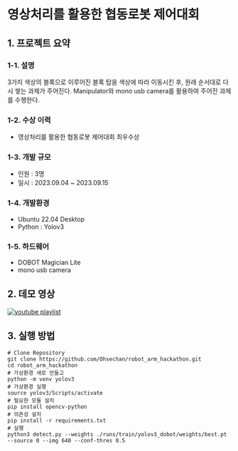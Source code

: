 # 영상처리를 활용한 협동로봇 제어대회
## 1. 프로젝트 요약
### 1-1. 설명
3가지 색상의 블록으로 이루어진 블록 탑을 색상에 따라 이동시킨 후, 원래 순서대로 다시 쌓는 과제가 주어진다. Manipulator와 mono usb camera를 활용하여 주어진 과제를 수행한다.
### 1-2. 수상 이력
- 영상처리를 활용한 협동로봇 제어대회 최우수상
### 1-3. 개발 규모
- 인원 : 3명
- 일시 : 2023.09.04 ~ 2023.09.15
### 1-4. 개발환경
- Ubuntu 22.04 Desktop
- Python : Yolov3
### 1-5. 하드웨어
- DOBOT Magician Lite
- mono usb camera

## 2. 데모 영상
[![youtube playlist](http://img.youtube.com/vi/XaDWIcv2s80/0.jpg)](https://www.youtube.com/playlist?list=PLx5EbqT-6Y09HxXUWvCjNI92XtDfAoq-j)

## 3. 실행 방법
<pre><code># Clone Repository
git clone https://github.com/Ohsechan/robot_arm_hackathon.git
cd robot_arm_hackathon
# 가상환경 새로 만들고
python -m venv yolov3
# 가상환경 실행
source yolov3/Scripts/activate
# 필요한 모듈 설치
pip install opencv-python
# 의존성 설치
pip install -r requirements.txt
# 실행
python3 detect.py --weights ./runs/train/yolov3_dobot/weights/best.pt --source 0 --img 640 --conf-thres 0.5</code></pre>
